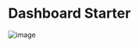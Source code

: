 # Dashboard Starter 
![image](https://github.com/MarwaneLarbi/3djs/assets/32772609/033d77a4-6595-4c5d-be51-73ab188e34a9)
